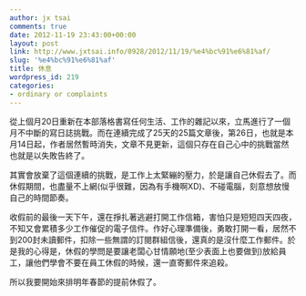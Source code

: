 ```yaml
---
author: jx tsai
comments: true
date: 2012-11-19 23:43:00+00:00
layout: post
link: http://www.jxtsai.info/0928/2012/11/19/%e4%bc%91%e6%81%af/
slug: '%e4%bc%91%e6%81%af'
title: 休息
wordpress_id: 219
categories:
- ordinary or complaints
---
```


從上個月20日重新在本部落格書寫任何生活、工作的雜記以來，立馬進行了一個月不中斷的寫日誌挑戰。而在連續完成了25天的25篇文章後，第26日，也就是本月14日起，作者居然暫時消失，文章不見更新，這個只存在自己心中的挑戰當然也就是以失敗告終了。  
  
其實會放棄了這個連續的挑戰，是工作上太緊繃的壓力，於是讓自己休假去了。而休假期間，也盡量不上網(似乎很難，因為有手機啊XD)、不碰電腦，刻意想放慢自己的時間節奏。  
  
收假前的最後一天下午，還在掙扎著逃避打開工作信箱，害怕只是短短四天四夜，不知又會累積多少工作催促的電子信件。作好心理準備後，勇敢打開一看，居然不到200封未讀郵件，扣除一些無謂的訂閱群組信後，還真的是沒什麼工作郵件。於是我的心得是，休假的學問是要讓老闆心甘情願地(至少表面上也要做到)放給員工，讓他們學會不要在員工休假的時候，還一直寄郵件來追殺。  
  
所以我要開始來排明年春節的提前休假了。  
  


